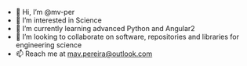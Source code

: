 - 👋 Hi, I’m @mv-per
- 👀 I’m interested in Science
- 🌱 I’m currently learning advanced Python and Angular2
- 💞️ I’m looking to collaborate on software, repositories and libraries for engineering science
- 📫 Reach me at mav.pereira@outlook.com

